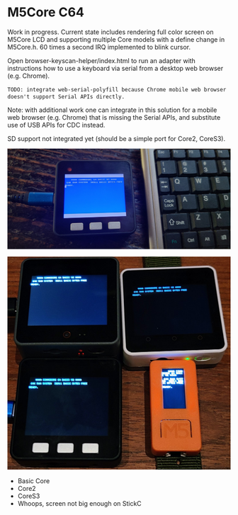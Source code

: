 # M5Core C64 #

Work in progress.  Current state includes rendering full color screen on M5Core LCD and supporting multiple Core models with a define change in M5Core.h.  60 times a second IRQ implemented to blink cursor.   

Open browser-keyscan-helper/index.html to run an adapter with instructions how to use a keyboard via serial from a desktop web browser (e.g. Chrome). 

```
TODO: integrate web-serial-polyfill because Chrome mobile web browser doesn't support Serial APIs directly.
```

Note: with additional work one can integrate  in this solution for a mobile web browser (e.g. Chrome) that is missing the Serial APIs, and substitute use of USB APIs for CDC instead.

SD support not integrated yet (should be a simple port for Core2, CoreS3).

![M5 Basic Core shown next to mini USB keyboard](browser-keyscan-helper/core_keyboard.jpg)

![Early prototype with various M5 Core models](m5cores.jpg)

* Basic Core
* Core2
* CoreS3
* Whoops, screen not big enough on StickC
